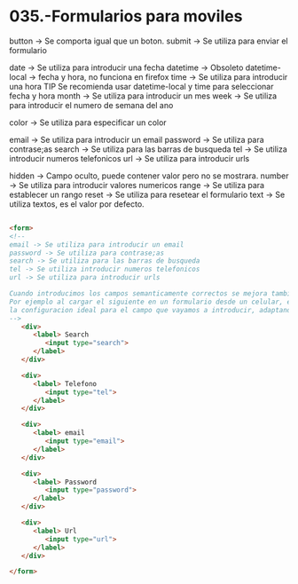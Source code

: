 035.-Formularios para moviles
===

button -> Se comporta igual que un boton.
submit -> Se utiliza para enviar el formulario

date -> Se utiliza para introducir una fecha
datetime -> Obsoleto
datetime-local -> fecha y hora, no funciona en firefox
time -> Se utiliza para introducir una hora
   TIP
      Se recomienda usar datetime-local y time para seleccionar fecha y hora
month -> Se utiliza para introducir un mes
week -> Se utiliza para introducir el numero de semana del ano

color -> Se utiliza para especificar un color

email -> Se utiliza para introducir un email 
password -> Se utiliza para contrase;as
search -> Se utiliza para las barras de busqueda
tel -> Se utiliza introducir numeros telefonicos
url -> Se utiliza para introducir urls

hidden -> Campo oculto, puede contener valor pero no se mostrara.
number -> Se utiliza para introducir valores numericos
range -> Se utiliza para establecer un rango
reset -> Se utiliza para resetear el formulario
text -> Se utiliza textos, es el valor por defecto.

```html

<form>
<!-- 
email -> Se utiliza para introducir un email 
password -> Se utiliza para contrase;as
search -> Se utiliza para las barras de busqueda
tel -> Se utiliza introducir numeros telefonicos
url -> Se utiliza para introducir urls

Cuando introducimos los campos semanticamente correctos se mejora tambien la accesibilidad.
Por ejemplo al cargar el siguiente en un formulario desde un celular, el teclado se adapta mostrando
la configuracion ideal para el campo que vayamos a introducir, adaptandose a campos de contrasenas, email, numeros etc.
-->
   <div>   
      <label> Search
         <input type="search">
      </label>
   </div>

   <div>
      <label> Telefono
         <input type="tel">
      </label>
   </div>

   <div>
      <label> email
         <input type="email">
      </label>
   </div>  

   <div>
      <label> Password
         <input type="password">
      </label>
   </div>

   <div>
      <label> Url
         <input type="url">
      </label>
   </div>

</form>

```